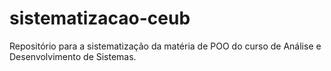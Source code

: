 # sistematizacao-ceub
Repositório para a sistematização da matéria de POO do curso de Análise e Desenvolvimento de Sistemas. 
